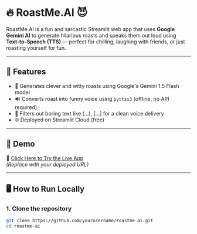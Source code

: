 # 🔥 RoastMe.AI 😈

RoastMe.AI is a fun and sarcastic Streamlit web app that uses **Google Gemini AI** to generate hilarious roasts and speaks them out loud using **Text-to-Speech (TTS)** — perfect for chilling, laughing with friends, or just roasting yourself for fun.

---

## 🎯 Features

- 🤖 Generates clever and witty roasts using Google's Gemini 1.5 Flash model
- 🔊 Converts roast into funny voice using `pyttsx3` (offline, no API required)
- 🧠 Filters out boring text like (…), […] for a clean voice delivery
- 🌐 Deployed on Streamlit Cloud (free)

---

## 🚀 Demo

🔗 [Click Here to Try the Live App](https://your-streamlit-url.streamlit.app)  
*(Replace with your deployed URL)*

---

## 🖥️ How to Run Locally

### 1. Clone the repository

```bash
git clone https://github.com/yourusername/roastme-ai.git
cd roastme-ai
